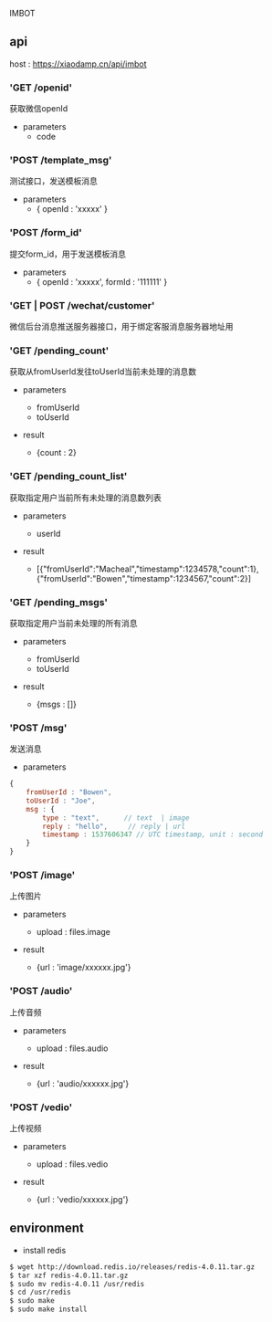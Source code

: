 IMBOT

## api

host : https://xiaodamp.cn/api/imbot

### 'GET /openid'

获取微信openId

- parameters
    - code    

### 'POST /template_msg'

测试接口，发送模板消息

- parameters
    - { openId : 'xxxxx' }

### 'POST /form_id'

提交form_id，用于发送模板消息

- parameters
    - { openId : 'xxxxx', formId : '111111' }

### 'GET | POST /wechat/customer'

微信后台消息推送服务器接口，用于绑定客服消息服务器地址用

### 'GET /pending_count'

获取从fromUserId发往toUserId当前未处理的消息数

- parameters
    - fromUserId
    - toUserId

- result
    - {count : 2} 

### 'GET /pending_count_list'

获取指定用户当前所有未处理的消息数列表

- parameters
    - userId

- result
    - [{"fromUserId":"Macheal","timestamp":1234578,"count":1},{"fromUserId":"Bowen","timestamp":1234567,"count":2}]

### 'GET /pending_msgs'

获取指定用户当前未处理的所有消息

- parameters
    - fromUserId
    - toUserId

- result
    - {msgs : []}

### 'POST /msg'

发送消息

- parameters

```js
{
    fromUserId : "Bowen", 
    toUserId : "Joe", 
    msg : {
        type : "text",      // text  | image
        reply : "hello",     // reply | url
        timestamp : 1537606347 // UTC timestamp, unit : second
    }
}
```

### 'POST /image'

上传图片

- parameters
    - upload : files.image

- result
    - {url : 'image/xxxxxx.jpg'}

### 'POST /audio'

上传音频

- parameters
    - upload : files.audio

- result
    - {url : 'audio/xxxxxx.jpg'}

### 'POST /vedio'

上传视频

- parameters
    - upload : files.vedio

- result
    - {url : 'vedio/xxxxxx.jpg'}

## environment

- install redis

```bash
$ wget http://download.redis.io/releases/redis-4.0.11.tar.gz
$ tar xzf redis-4.0.11.tar.gz
$ sudo mv redis-4.0.11 /usr/redis
$ cd /usr/redis
$ sudo make
$ sudo make install
```